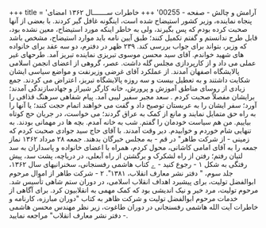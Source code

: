 +++
title = 'آرامش و چالش - صفحه - 00255'
+++
خاطرات ســـــــال ۱۳۶۲ امضای پنجاه نماینده، وزیر کشور استیضاح شده است، اینگونه غافل گیر کردند. با بعضی از آنها صحبت کرده بودم که پس بگیرند، ولی به خاطر اینکه مورد استیضاح، معین نشده بود، قابل طرح ندانستم و گفتم تکمیل کنند؛ طبق آیین نامه باید موارد استیضاح، مشخص باشد که وزیر، بتواند برای جواب بررسی کند. ۲۳۹ ظهر در دفترم، دو سه عقد برای خانواده های شهید خواندم. آقای سید محسن موسوی تبریزی نماینده تبریز آمد. طرحهای غیر عملی می داد و از کارپردازی مجلس گله داشت. عصر، گروهی از اعضای انجمن اسلامی پالایشگاه اصفهان آمدند. از عملکرد آقای غرضی وزیرنفت و مواضع سیاسی ایشان شکایت داشتند و به تعطیل بیست و سه روزه پالایشگاه تبریز، اعتراض می کردند. جمع زیادی از روسای مناطق آموزش و پرورش، خانه کارگر شیراز و جهادسازندگی آمدند؛ برایشان مفصلاً صحبت کردم . سعد مجبر سفیر لیبی آمد. پیام شفاهی سرهنگ قذافی را آورد؛ سفر ایشان را به عربستان توصیح داد و گفت می خواهند اتمام حجت کنند؛ یا آنها را به راه حق متمایل نمایند و مانع از کمک به عراق گردند؛ می خواست، در جریان حج کوتاه بیاییم. من هم سیاست خودمان را گفتم. شب به خانه آمدم. بچه ها در مهمانی بودند. به تنهایی شام خوردم و خوابیدم. دیر وقت آمدند. با آقای حاج سید جوادی صحبت کردم که زمینی - از شرکت طاهر" در قم - به مجلس خبرگان بدهند. جمعه ۲۸ مرداد ۱۳۶۲ نماز جمعه را به آقای امامی کاشانی، محول کردم، همراه با اعضای خانواده و پاسداران به سد لتیان رفتم؛ رفتن از راه لشکرک و برگشتن از راه آبعلی، در دریاچه، پشت سد، پیش رفتگی به شکل ۱ - رجوع کنید - ے کتاب هاشمی رفسنجانی، سخنرانیهای سال ۱۳۶۲، جلد سوم، " دفتر نشر معارف انقلاب، ۱۳۸۱". ۲ - شرکت طاهر از اموال مرحوم ابوالفضل تولیت، برای پیشبرد اهداف انقلاب اسلامی، در دوران ستم شاهی تأسیس شد. مرحوم تولیت، مرد خیر و نیک اندیشی بود که کمک مهمی به انقلابیون کرد. برای آگاهی از خدمات مرحوم ابوالفضل تولیت و شرکت ظاهر به کتاب "دوران مبارزه، کارنامه و خاطرات آیت الله هاشمی رفسنجانی در دوران طاغوت، زیر نظر مهندس محسن هاشمی - دفتر نشر معارف انقلاب" مراجعه نمایید.